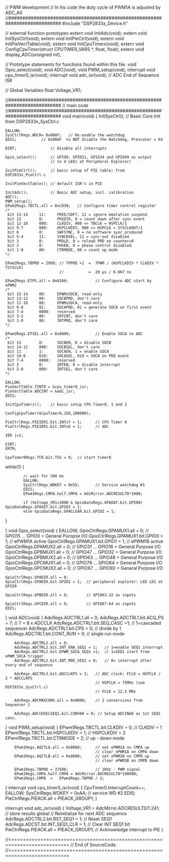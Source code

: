 // PWM development
// In his code the duty cycle of PWM1A is adjusted by ADC_A0
//###########################################################################
#include "DSP2833x_Device.h"

// external function prototypes
extern void InitAdc(void);
extern void InitSysCtrl(void);
extern void InitPieCtrl(void);
extern void InitPieVectTable(void);
extern void InitCpuTimers(void);
extern void ConfigCpuTimer(struct CPUTIMER_VARS *, float, float);
extern void display_ADC(unsigned int);

// Prototype statements for functions found within this file.
void Gpio_select(void);
void ADC(void);
void PWM_setup(void);
interrupt void cpu_timer0_isr(void);
interrupt void adc_isr(void);        // ADC  End of Sequence ISR

// Global Variables
float Voltage_VR1;

//###########################################################################
//                      main code
//###########################################################################
void main(void)
{
    InitSysCtrl();  // Basic Core Init from DSP2833x_SysCtrl.c

    EALLOW;
    SysCtrlRegs.WDCR= 0x00AF;   // Re-enable the watchdog
    EDIS;           // 0x00AF  to NOT disable the Watchdog, Prescaler = 64

    DINT;               // Disable all interrupts

    Gpio_select();      // GPIO9, GPIO11, GPIO34 and GPIO49 as output
                        // to 4 LEDs at Peripheral Explorer)

    InitPieCtrl();      // basic setup of PIE table; from DSP2833x_PieCtrl.c

    InitPieVectTable(); // default ISR's in PIE

    InitAdc();          // Basic ADC setup, incl. calibration
    ADC();
    PWM_setup();
    EPwm2Regs.TBCTL.all = 0xC030;   // Configure timer control register
    /*
     bit 15-14     11:     FREE/SOFT, 11 = ignore emulation suspend
     bit 13        0:      PHSDIR, 0 = count down after sync event
     bit 12-10     000:    CLKDIV, 000 => TBCLK = HSPCLK/1
     bit 9-7       000:    HSPCLKDIV, 000 => HSPCLK = SYSCLKOUT/1
     bit 6         0:      SWFSYNC, 0 = no software sync produced
     bit 5-4       11:     SYNCOSEL, 11 = sync-out disabled
     bit 3         0:      PRDLD, 0 = reload PRD on counter=0
     bit 2         0:      PHSEN, 0 = phase control disabled
     bit 1-0       00:     CTRMODE, 00 = count up mode
    */

    EPwm2Regs.TBPRD = 2999; // TPPRD +1  =  TPWM / (HSPCLKDIV * CLKDIV * TSYSCLK)
                            //           =  20 µs / 6.667 ns

    EPwm2Regs.ETPS.all = 0x0100;            // Configure ADC start by ePWM2
    /*
     bit 15-14     00:     EPWMxSOCB, read-only
     bit 13-12     00:     SOCBPRD, don't care
     bit 11-10     00:     EPWMxSOCA, read-only
     bit 9-8       01:     SOCAPRD, 01 = generate SOCA on first event
     bit 7-4       0000:   reserved
     bit 3-2       00:     INTCNT, don't care
     bit 1-0       00:     INTPRD, don't care
    */

    EPwm2Regs.ETSEL.all = 0x0A00;           // Enable SOCA to ADC
    /*
     bit 15        0:      SOCBEN, 0 = disable SOCB
     bit 14-12     000:    SOCBSEL, don't care
     bit 11        1:      SOCAEN, 1 = enable SOCA
     bit 10-8      010:    SOCASEL, 010 = SOCA on PRD event
     bit 7-4       0000:   reserved
     bit 3         0:      INTEN, 0 = disable interrupt
     bit 2-0       000:    INTSEL, don't care
    */

    EALLOW;
    PieVectTable.TINT0 = &cpu_timer0_isr;
    PieVectTable.ADCINT = &adc_isr;
    EDIS;

    InitCpuTimers();    // basic setup CPU Timer0, 1 and 2

    ConfigCpuTimer(&CpuTimer0,150,100000);

    PieCtrlRegs.PIEIER1.bit.INTx7 = 1;      // CPU Timer 0
    PieCtrlRegs.PIEIER1.bit.INTx6 = 1;      // ADC

    IER |=1;

    EINT;
    ERTM;

    CpuTimer0Regs.TCR.bit.TSS = 0;  // start timer0

while(1)
{

            // wait for 500 ms
            EALLOW;
            SysCtrlRegs.WDKEY = 0x55;       // Service watchdog #1
            EDIS;
            EPwm1Regs.CMPA.half.CMPA = AdcMirror.ADCRESULT0*1000;

            if (Voltage_VR1>2000 & GpioDataRegs.GPADAT.bit.GPIO0) GpioDataRegs.GPASET.bit.GPIO2 = 1;
            else GpioDataRegs.GPACLEAR.bit.GPIO2 = 1;

}

}
void Gpio_select(void)
{
    EALLOW;
    GpioCtrlRegs.GPAMUX1.all = 0;       // GPIO15 ... GPIO0 = General Puropse I/O
    GpioCtrlRegs.GPAMUX1.bit.GPIO0 = 1; // ePWM1A active
    GpioCtrlRegs.GPAMUX1.bit.GPIO1 = 1; // ePWM1B active
    GpioCtrlRegs.GPAMUX2.all = 0;       // GPIO31 ... GPIO16 = General Purpose I/O
    GpioCtrlRegs.GPBMUX1.all = 0;       // GPIO47 ... GPIO32 = General Purpose I/O
    GpioCtrlRegs.GPBMUX2.all = 0;       // GPIO63 ... GPIO48 = General Purpose I/O
    GpioCtrlRegs.GPCMUX1.all = 0;       // GPIO79 ... GPIO64 = General Purpose I/O
    GpioCtrlRegs.GPCMUX2.all = 0;       // GPIO87 ... GPIO80 = General Purpose I/O

    GpioCtrlRegs.GPADIR.all = 0;
    GpioCtrlRegs.GPADIR.bit.GPIO2 = 1;  // peripheral explorer: LED LD1 at GPIO9

    GpioCtrlRegs.GPBDIR.all = 0;        // GPIO63-32 as inputs

    GpioCtrlRegs.GPCDIR.all = 0;        // GPIO87-64 as inputs
    EDIS;
}
void ADC(void)
{
    AdcRegs.ADCTRL1.all = 0;
        AdcRegs.ADCTRL1.bit.ACQ_PS = 7;     // 7 = 8 x ADCCLK
        AdcRegs.ADCTRL1.bit.SEQ_CASC =1;    // 1=cascaded sequencer
        AdcRegs.ADCTRL1.bit.CPS = 0;        // divide by 1
        AdcRegs.ADCTRL1.bit.CONT_RUN = 0;   // single run mode

        AdcRegs.ADCTRL2.all = 0;
        AdcRegs.ADCTRL2.bit.INT_ENA_SEQ1 = 1;   // 1=enable SEQ1 interrupt
        AdcRegs.ADCTRL2.bit.EPWM_SOCA_SEQ1 =1;  // 1=SEQ1 start from ePWM_SOCA trigger
        AdcRegs.ADCTRL2.bit.INT_MOD_SEQ1 = 0;   // 0= interrupt after every end of sequence

        AdcRegs.ADCTRL3.bit.ADCCLKPS = 3;   // ADC clock: FCLK = HSPCLK / 2 * ADCCLKPS
                                            // HSPCLK = 75MHz (see DSP2833x_SysCtrl.c)
                                            // FCLK = 12.5 MHz

        AdcRegs.ADCMAXCONV.all = 0x0000;    // 2 conversions from Sequencer 1

        AdcRegs.ADCCHSELSEQ1.bit.CONV00 = 0; // Setup ADCINA0 as 1st SEQ1 conv.

}
void PWM_setup(void)
{
        EPwm1Regs.TBCTL.bit.CLKDIV =  0;    // CLKDIV = 1
        EPwm1Regs.TBCTL.bit.HSPCLKDIV = 1;  // HSPCLKDIV = 2
        EPwm1Regs.TBCTL.bit.CTRMODE = 2;    // up - down mode

        EPwm1Regs.AQCTLA.all = 0x0060;      // set ePWM1A on CMPA up
                                            // clear ePWM1A on CMPA down
        EPwm1Regs.AQCTLB.all = 0x0600;      // set ePWM1B on CMPB up
                                            // clear ePWM1B on CMPB down

        EPwm1Regs.TBPRD = 37500;            // 1KHz - PWM signal
        EPwm1Regs.CMPA.half.CMPA = AdcMirror.ADCRESULT0*100000;
        EPwm1Regs.CMPB  =   EPwm1Regs.TBPRD / 2;
}
interrupt void cpu_timer0_isr(void)
{
    CpuTimer0.InterruptCount++;
    EALLOW;
    SysCtrlRegs.WDKEY = 0xAA;   // service WD #2
    EDIS;
    PieCtrlRegs.PIEACK.all = PIEACK_GROUP1;
}

interrupt void  adc_isr(void)
{
    Voltage_VR1 = AdcMirror.ADCRESULT0/1.241; // store results global
    // Reinitialize for next ADC sequence
    AdcRegs.ADCTRL2.bit.RST_SEQ1 = 1;       // Reset SEQ1
    AdcRegs.ADCST.bit.INT_SEQ1_CLR = 1;     // Clear INT SEQ1 bit
    PieCtrlRegs.PIEACK.all = PIEACK_GROUP1; // Acknowledge interrupt to PIE
}

//===========================================================================
// End of SourceCode.
//===========================================================================
